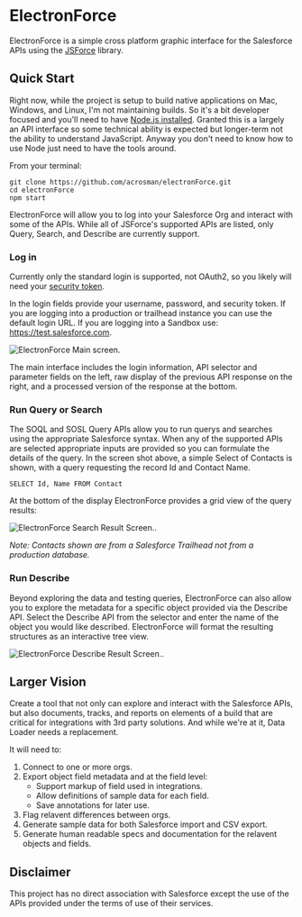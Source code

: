 # ElectronForce

ElectronForce is a simple cross platform graphic interface for the Salesforce APIs using the [JSForce](https://jsforce.github.io/) library.

## Quick Start

Right now, while the project is setup to build native applications on Mac, Windows, and Linux, I'm not maintaining builds. So it's a bit developer focused and you'll need to have [Node.js installed](https://nodejs.org/en/download/). Granted this is a largely an API interface so some technical ability is expected but longer-term not the ability to understand JavaScript. Anyway you don't need to know how to use Node just need to have the tools around.

From your terminal:

    git clone https://github.com/acrosman/electronForce.git
    cd electronForce
    npm start

ElectronForce will allow you to log into your Salesforce Org and interact with some of the APIs. While all of JSForce's supported APIs are listed, only Query, Search, and Describe are currently support.

### Log in

Currently only the standard login is supported, not OAuth2, so you likely will need your [security token](https://help.salesforce.com/articleView?id=user_security_token.htm&type=5).

In the login fields provide your username, password, and security token. If you are logging into a production or trailhead instance you can use the default login URL. If you are logging into a Sandbox use: https://test.salesforce.com.

![ElectronForce Main screen.](https://raw.githubusercontent.com/acrosman/electronForce/master/documentation/images/ElectronForceMain.png "Login fields as described above and query API example as follows.")

The main interface includes the login information, API selector and parameter fields on the left, raw display of the previous API response on the right, and a processed version of the response at the bottom.

### Run Query or Search

The SOQL and SOSL Query APIs allow you to run querys and searches using the appropriate Salesforce syntax. When any of the supported APIs are selected appropriate inputs are provided so you can formulate the details of the query. In the screen shot above, a simple Select of Contacts is shown, with a query requesting the record Id and Contact Name.

`SELECT Id, Name FROM Contact`

At the bottom of the display ElectronForce provides a grid view of the query results:

![ElectronForce Search Result Screen.](https://raw.githubusercontent.com/acrosman/electronForce/master/documentation/images/ElectronForceSearch.png "A table display of the Contacts returned from Salesforce").


_Note: Contacts shown are from a Salesforce Trailhead not from a production database._

### Run Describe

Beyond exploring the data and testing queries, ElectronForce can also allow you to explore the metadata for a specific object provided via the Describe API.  Select the Describe API from the selector and enter the name of the object you would like described.  ElectronForce will format the resulting structures as an interactive tree view.

![ElectronForce Describe Result Screen.](https://raw.githubusercontent.com/acrosman/electronForce/master/documentation/images/ElectronForceDescribe.png "A simple tree display of the describe response.").

## Larger Vision

Create a tool that not only can explore and interact with the Salesforce APIs, but also documents, tracks, and reports on elements of a build that are critical for integrations with 3rd party solutions. And while we're at it, Data Loader needs a replacement.

It will need to:
1. Connect to one or more orgs.
2. Export object field metadata and at the field level:
    * Support markup of field used in integrations.
    * Allow definitions of sample data for each field.
    * Save annotations for later use.
3. Flag relavent differences between orgs.
4. Generate sample data for both Salesforce import and CSV export.
5. Generate human readable specs and documentation for the relavent objects and fields.

## Disclaimer

This project has no direct association with Salesforce except the use of the APIs provided under the terms of use of their services.
